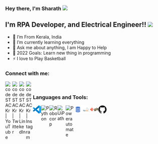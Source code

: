 ### Hey there, I'm Sharath <img width="30px" src="https://cdn-icons-png.flaticon.com/512/4830/4830646.png" />


## I'm RPA Developer, and Electrical Engineer!! <img width="30px" src="https://cdn-icons.flaticon.com/png/512/4658/premium/4658968.png?token=exp=1641107984~hmac=f0510efe6022bfa0f7e6856a7066a1fa" />

- 🔭 I’m From Kerala, India
- 🌱 I’m currently learning everything
- 👯 Ask me about anything, I am Happy to Help
- 🥅 2022 Goals: Learn new thing in programming
- ⚡ I love to Play Basketball

### Connect with me:
[<img align="left" alt="codeSTACKr | YouTube" width="22px" src="https://cdn.jsdelivr.net/npm/simple-icons@v3/icons/youtube.svg" />][youtube]
[<img align="left" alt="codeSTACKr | Twitter" width="22px" src="https://cdn.jsdelivr.net/npm/simple-icons@v3/icons/twitter.svg" />][twitter]
[<img align="left" alt="codeSTACKr | LinkedIn" width="22px" src="https://cdn.jsdelivr.net/npm/simple-icons@v3/icons/linkedin.svg" />][linkedin]
[<img align="left" alt="codeSTACKr | Instagram" width="22px" src="https://cdn.jsdelivr.net/npm/simple-icons@v3/icons/instagram.svg" />][instagram]

<br />

### Languages and Tools:

[<img align="left" alt="Visual Studio Code" width="26px" src="https://raw.githubusercontent.com/github/explore/80688e429a7d4ef2fca1e82350fe8e3517d3494d/topics/visual-studio-code/visual-studio-code.png" />][Vscode]
[<img align="left" alt="Python" width="26px" src="https://www.flaticon.com/free-icons/python" title="python icons" />][python]
[<img align="left" alt="Robocorp" width="26px" src="https://avatars.githubusercontent.com/u/54288445?s=200&v=4" />][Robocorp]
[<img align="left" alt="UiPath" width="26px" src="https://iconape.com/wp-content/png_logo_vector/uipath-logo.png" />][UiPath]
[<img align="left" alt="Powerautomate" width="26px" src="https://img.icons8.com/fluency/48/000000/microsoft-power-automate-2020.png" />][python]
[<img align="left" alt="SQL" width="26px" src="https://raw.githubusercontent.com/github/explore/80688e429a7d4ef2fca1e82350fe8e3517d3494d/topics/sql/sql.png" />][sql]
[<img align="left" alt="MySQL" width="26px" src="https://raw.githubusercontent.com/github/explore/80688e429a7d4ef2fca1e82350fe8e3517d3494d/topics/mysql/mysql.png" />][mysql]
[<img align="left" alt="Git" width="26px" src="https://raw.githubusercontent.com/github/explore/80688e429a7d4ef2fca1e82350fe8e3517d3494d/topics/git/git.png" />][git]
[<img align="left" alt="GitHub" width="26px" src="https://raw.githubusercontent.com/github/explore/78df643247d429f6cc873026c0622819ad797942/topics/github/github.png" />][github]

[Vscode]: https://code.visualstudio.com
[python]: https://www.python.org/
[UiPath]: https://www.uipath.com/
[Robocorp]: https://robocorp.com/
[git]: https://git-scm.com/
[sql]: https://sqlbolt.com/
[mysql]: https://www.mysql.com/
[github]: https://github.com/
[twitter]: https://twitter.com/CnrSharath
[youtube]: https://www.youtube.com/channel/UC3N6wNIDux3cZh9emUe4Qmw
[instagram]: https://www.instagram.com/sharathcnr/
[linkedin]: https://www.linkedin.com/in/sharath-chandran-nair-r-85b16913b/
